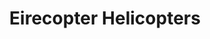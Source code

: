 ---
title: "Eirecopter Helicopters"
address: "Weston Airport, Leixlip, Co. Kildare"
tel: "01-6280088"
county: "Kildare"
category: "Internal Air Services"
type: "Content"
lat: "53.3658332824707"
lng: "-6.495555400848389"
---
